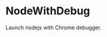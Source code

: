 # NodeWithDebug
Launch nodejs with Chrome debugger.



























































